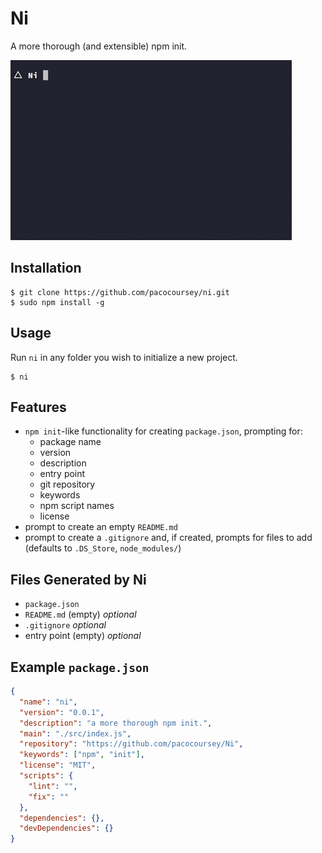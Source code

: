 # Ni

A more thorough (and extensible) npm init.

![Screenshot of Ni](screencap.gif)

## Installation

```
$ git clone https://github.com/pacocoursey/ni.git
$ sudo npm install -g
```

## Usage

Run `ni` in any folder you wish to initialize a new project.

```
$ ni
```

## Features

- `npm init`-like functionality for creating `package.json`, prompting for:
  - package name
  - version
  - description
  - entry point
  - git repository
  - keywords
  - npm script names
  - license
- prompt to create an empty `README.md`
- prompt to create a `.gitignore` and, if created, prompts for files to add (defaults to `.DS_Store`, `node_modules/`)

## Files Generated by Ni

- `package.json`
- `README.md` (empty) _optional_
- `.gitignore` _optional_
- entry point (empty) _optional_

## Example `package.json`

```json
{
  "name": "ni",
  "version": "0.0.1",
  "description": "a more thorough npm init.",
  "main": "./src/index.js",
  "repository": "https://github.com/pacocoursey/Ni",
  "keywords": ["npm", "init"],
  "license": "MIT",
  "scripts": {
    "lint": "",
    "fix": ""
  },
  "dependencies": {},
  "devDependencies": {}
}
```

